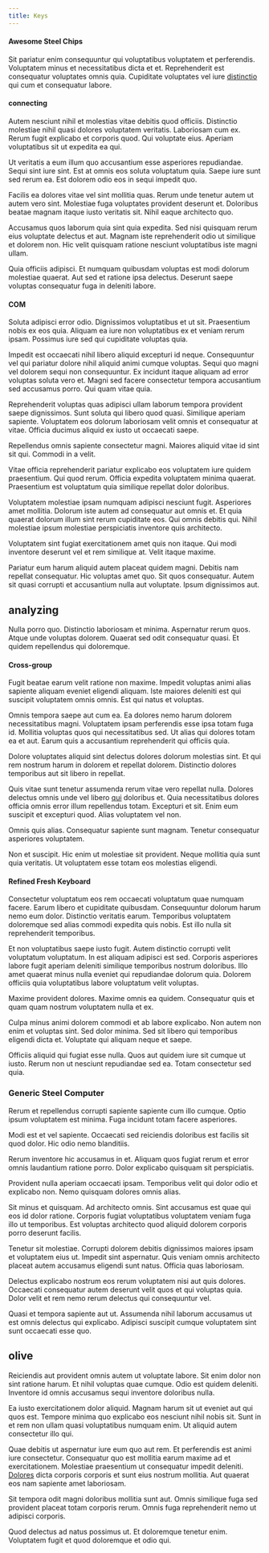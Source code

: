 ```yaml
---
title: Keys
---
```


#### Awesome Steel Chips

Sit pariatur enim consequuntur qui voluptatibus voluptatem et perferendis. Voluptatem minus et necessitatibus dicta et et. Reprehenderit est consequatur voluptates omnis quia. Cupiditate voluptates vel iure [distinctio](/earum/quo/dolorem/netherlands_antillian_guilder_incredible_concrete_computer.md) qui cum et consequatur labore.

#### connecting

Autem nesciunt nihil et molestias vitae debitis quod officiis. Distinctio molestiae nihil quasi dolores voluptatem veritatis. Laboriosam cum ex. Rerum fugit explicabo et corporis quod. Qui voluptate eius. Aperiam voluptatibus sit ut expedita ea qui.

Ut veritatis a eum illum quo accusantium esse asperiores repudiandae. Sequi sint iure sint. Est at omnis eos soluta voluptatum quia. Saepe iure sunt sed rerum ea. Est dolorem odio eos in sequi impedit quo.

Facilis ea dolores vitae vel sint mollitia quas. Rerum unde tenetur autem ut autem vero sint. Molestiae fuga voluptates provident deserunt et. Doloribus beatae magnam itaque iusto veritatis sit. Nihil eaque architecto quo.

Accusamus quos laborum quia sint quia expedita. Sed nisi quisquam rerum eius voluptate delectus et aut. Magnam iste reprehenderit odio ut similique et dolorem non. Hic velit quisquam ratione nesciunt voluptatibus iste magni ullam.

Quia officiis adipisci. Et numquam quibusdam voluptas est modi dolorum molestiae quaerat. Aut sed et ratione ipsa delectus. Deserunt saepe voluptas consequatur fuga in deleniti labore.

#### COM

Soluta adipisci error odio. Dignissimos voluptatibus et ut sit. Praesentium nobis ex eos quia. Aliquam ea iure non voluptatibus ex et veniam rerum ipsam. Possimus iure sed qui cupiditate voluptas quia.

Impedit est occaecati nihil libero aliquid excepturi id neque. Consequuntur vel qui pariatur dolore nihil aliquid animi cumque voluptas. Sequi quo magni vel dolorem sequi non consequuntur. Ex incidunt itaque aliquam ad error voluptas soluta vero et. Magni sed facere consectetur tempora accusantium sed accusamus porro. Qui quam vitae quia.

Reprehenderit voluptas quas adipisci ullam laborum tempora provident saepe dignissimos. Sunt soluta qui libero quod quasi. Similique aperiam sapiente. Voluptatem eos dolorum laboriosam velit omnis et consequatur at vitae. Officia ducimus aliquid ex iusto ut occaecati saepe.

Repellendus omnis sapiente consectetur magni. Maiores aliquid vitae id sint sit qui. Commodi in a velit.

Vitae officia reprehenderit pariatur explicabo eos voluptatem iure quidem praesentium. Qui quod rerum. Officia expedita voluptatem minima quaerat. Praesentium est voluptatum quia similique repellat dolor doloribus.

Voluptatem molestiae ipsam numquam adipisci nesciunt fugit. Asperiores amet mollitia. Dolorum iste autem ad consequatur aut omnis et. Et quia quaerat dolorum illum sint rerum cupiditate eos. Qui omnis debitis qui. Nihil molestiae ipsum molestiae perspiciatis inventore quis architecto.

Voluptatem sint fugiat exercitationem amet quis non itaque. Qui modi inventore deserunt vel et rem similique at. Velit itaque maxime.

Pariatur eum harum aliquid autem placeat quidem magni. Debitis nam repellat consequatur. Hic voluptas amet quo. Sit quos consequatur. Autem sit quasi corrupti et accusantium nulla aut voluptate. Ipsum dignissimos aut.

## analyzing

Nulla porro quo. Distinctio laboriosam et minima. Aspernatur rerum quos. Atque unde voluptas dolorem. Quaerat sed odit consequatur quasi. Et quidem repellendus qui doloremque.

#### Cross-group

Fugit beatae earum velit ratione non maxime. Impedit voluptas animi alias sapiente aliquam eveniet eligendi aliquam. Iste maiores deleniti est qui suscipit voluptatem omnis omnis. Est qui natus et voluptas.

Omnis tempora saepe aut cum ea. Ea dolores nemo harum dolorem necessitatibus magni. Voluptatem ipsam perferendis esse ipsa totam fuga id. Mollitia voluptas quos qui necessitatibus sed. Ut alias qui dolores totam ea et aut. Earum quis a accusantium reprehenderit qui officiis quia.

Dolore voluptates aliquid sint delectus dolores dolorum molestias sint. Et qui rem nostrum harum in dolorem et repellat dolorem. Distinctio dolores temporibus aut sit libero in repellat.

Quis vitae sunt tenetur assumenda rerum vitae vero repellat nulla. Dolores delectus omnis unde vel libero [qui](/earum/quia/marketing_park.md) doloribus et. Quia necessitatibus dolores officia omnis error illum repellendus totam. Excepturi et sit. Enim eum suscipit et excepturi quod. Alias voluptatem vel non.

Omnis quis alias. Consequatur sapiente sunt magnam. Tenetur consequatur asperiores voluptatem.

Non et suscipit. Hic enim ut molestiae sit provident. Neque mollitia quia sunt quia veritatis. Ut voluptatem esse totam eos molestias eligendi.

#### Refined Fresh Keyboard

Consectetur voluptatum eos rem occaecati voluptatum quae numquam facere. Earum libero et cupiditate quibusdam. Consequuntur dolorum harum nemo eum dolor. Distinctio veritatis earum. Temporibus voluptatem doloremque sed alias commodi expedita quis nobis. Est illo nulla sit reprehenderit temporibus.

Et non voluptatibus saepe iusto fugit. Autem distinctio corrupti velit voluptatum voluptatum. In est aliquam adipisci est sed. Corporis asperiores labore fugit aperiam deleniti similique temporibus nostrum doloribus. Illo amet quaerat minus nulla eveniet qui repudiandae dolorum quia. Dolorem officiis quia voluptatibus labore voluptatum velit voluptas.

Maxime provident dolores. Maxime omnis ea quidem. Consequatur quis et quam quam nostrum voluptatem nulla et ex.

Culpa minus animi dolorem commodi et ab labore explicabo. Non autem non enim et voluptas sint. Sed dolor minima. Sed sit libero qui temporibus eligendi dicta et. Voluptate qui aliquam neque et saepe.

Officiis aliquid qui fugiat esse nulla. Quos aut quidem iure sit cumque ut iusto. Rerum non ut nesciunt repudiandae sed ea. Totam consectetur sed quia.

### Generic Steel Computer

Rerum et repellendus corrupti sapiente sapiente cum illo cumque. Optio ipsum voluptatem est minima. Fuga incidunt totam facere asperiores.

Modi est et vel sapiente. Occaecati sed reiciendis doloribus est facilis sit quod dolor. Hic odio nemo blanditiis.

Rerum inventore hic accusamus in et. Aliquam quos fugiat rerum et error omnis laudantium ratione porro. Dolor explicabo quisquam sit perspiciatis.

Provident nulla aperiam occaecati ipsam. Temporibus velit qui dolor odio et explicabo non. Nemo quisquam dolores omnis alias.

Sit minus et quisquam. Ad architecto omnis. Sint accusamus est quae qui eos id dolor ratione. Corporis fugiat voluptatibus voluptatem veniam fuga illo ut temporibus. Est voluptas architecto quod aliquid dolorem corporis porro deserunt facilis.

Tenetur sit molestiae. Corrupti dolorem debitis dignissimos maiores ipsam et voluptatem eius ut. Impedit sint aspernatur. Quis veniam omnis architecto placeat autem accusamus eligendi sunt natus. Officia quas laboriosam.

Delectus explicabo nostrum eos rerum voluptatem nisi aut quis dolores. Occaecati consequatur autem deserunt velit quos et qui voluptas quia. Dolor velit et rem nemo rerum delectus qui consequuntur vel.

Quasi et tempora sapiente aut ut. Assumenda nihil laborum accusamus ut est omnis delectus qui explicabo. Adipisci suscipit cumque voluptatem sint sunt occaecati esse quo.

## olive

Reiciendis aut provident omnis autem ut voluptate labore. Sit enim dolor non sint ratione harum. Et nihil voluptas quae cumque. Odio est quidem deleniti. Inventore id omnis accusamus sequi inventore doloribus nulla.

Ea iusto exercitationem dolor aliquid. Magnam harum sit ut eveniet aut qui quos est. Tempore minima quo explicabo eos nesciunt nihil nobis sit. Sunt in et rem non ullam quasi voluptatibus numquam enim. Ut aliquid autem consectetur illo qui.

Quae debitis ut aspernatur iure eum quo aut rem. Et perferendis est animi iure consectetur. Consequatur quo est mollitia earum maxime ad et exercitationem. Molestiae praesentium ut consequatur impedit deleniti. [Dolores](/facere/eaque/principal.md) dicta corporis corporis et sunt eius nostrum mollitia. Aut quaerat eos nam sapiente amet laboriosam.

Sit tempora odit magni doloribus mollitia sunt aut. Omnis similique fuga sed provident placeat totam corporis rerum. Omnis fuga reprehenderit nemo ut adipisci corporis.

Quod delectus ad natus possimus ut. Et doloremque tenetur enim. Voluptatem fugit et quod doloremque et odio qui.
